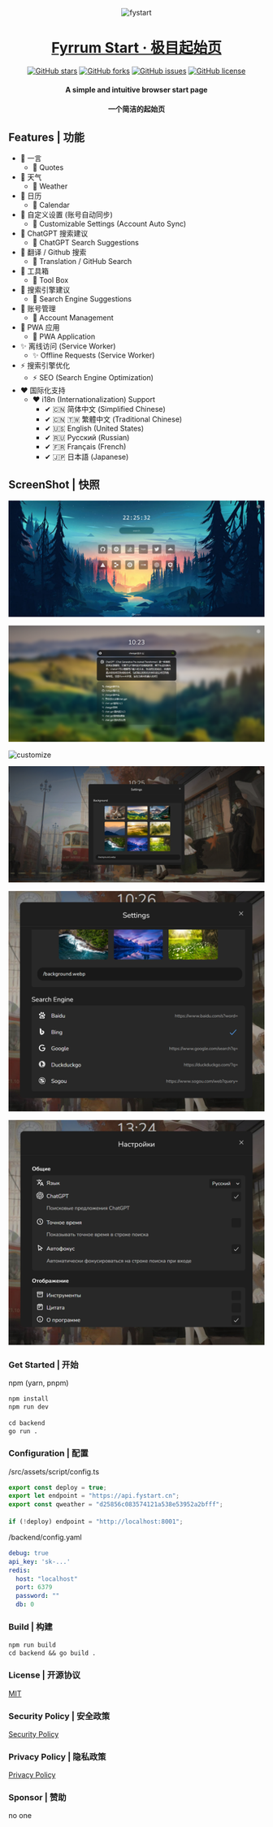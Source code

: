 <div align="center"> 

![fystart](/public/favicon.ico)
# [Fyrrum Start · 极目起始页](https://fystart.cn/)

[![GitHub stars](https://img.shields.io/github/stars/zmh-program/fystart?style=flat-square)](https://fystart.cn)
[![GitHub forks](https://img.shields.io/github/forks/zmh-program/fystart?style=flat-square)](https://fystart.cn)
[![GitHub issues](https://img.shields.io/github/issues/zmh-program/fystart?style=flat-square)](https://fystart.cn)
[![GitHub license](https://img.shields.io/github/license/zmh-program/fystart?style=flat-square)](https://fystart.cn)

#### A simple and intuitive browser start page
#### 一个简洁的起始页

</div>


## Features | 功能
- 🍏 一言 
  - 🍏 Quotes
- 🎈 天气
  - 🎈 Weather
- 🍊 日历
  - 🍊 Calendar
- 🍋 自定义设置 (账号自动同步)
  - 🍋 Customizable Settings (Account Auto Sync)
- 🍎 ChatGPT 搜索建议
  - 🍎 ChatGPT Search Suggestions
- 🍉 翻译 / Github 搜索
  - 🍉 Translation / GitHub Search
- 🍇 工具箱
  - 🍇 Tool Box
- 🍐 搜索引擎建议
  - 🍐 Search Engine Suggestions
- 🍑 账号管理
  - 🍑 Account Management
- 🎃 PWA 应用
  - 🎃 PWA Application
- ✨ 离线访问 (Service Worker)
  - ✨ Offline Requests (Service Worker)
- ⚡ 搜索引擎优化
  - ⚡ SEO (Search Engine Optimization) 
- ❤ 国际化支持
  - ❤ i18n (Internationalization) Support
    - ✔ 🇨🇳 简体中文 (Simplified Chinese)
    - ✔ 🇨🇳 🇹🇼 繁體中文 (Traditional Chinese)
    - ✔ 🇺🇸 English (United States)
    - ✔ 🇷🇺 Русский (Russian)
    - ✔ 🇫🇷 Français (French)
    - ✔ 🇯🇵 日本語 (Japanese)




## ScreenShot | 快照
![main](/screenshot/main.png)

![search](/screenshot/search.png)

![customize](/screenshot/customize.png)

![settings](/screenshot/settings.png)

![engine](/screenshot/engine.png)

![i18n](/screenshot/i18n.png)


### Get Started | 开始
npm (yarn, pnpm)
```shell
npm install
npm run dev

cd backend
go run .
```

### Configuration | 配置
/src/assets/script/config.ts
```ts
export const deploy = true;
export let endpoint = "https://api.fystart.cn";
export const qweather = "d25856c083574121a538e53952a2bfff";

if (!deploy) endpoint = "http://localhost:8001";
```

/backend/config.yaml
```yaml
debug: true
api_key: 'sk-...'
redis:
  host: "localhost"
  port: 6379
  password: ""
  db: 0
```

### Build | 构建
```shell
npm run build
cd backend && go build .
```

### License | 开源协议
[MIT](/LICENSE)

### Security Policy | 安全政策
[Security Policy](/SECURITY.md)

### Privacy Policy | 隐私政策
[Privacy Policy](/PRIVACY.md)

### Sponsor | 赞助
no one
